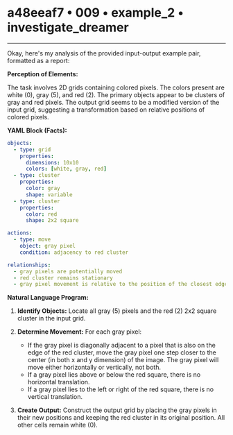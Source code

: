 # a48eeaf7 • 009 • example_2 • investigate_dreamer

---
Okay, here's my analysis of the provided input-output example pair, formatted as a report:

**Perception of Elements:**

The task involves 2D grids containing colored pixels. The colors present are white (0), gray (5), and red (2). The primary objects appear to be clusters of gray and red pixels. The output grid seems to be a modified version of the input grid, suggesting a transformation based on relative positions of colored pixels.

**YAML Block (Facts):**



```yaml
objects:
  - type: grid
    properties:
      dimensions: 10x10
      colors: [white, gray, red]
  - type: cluster
    properties:
      color: gray
      shape: variable
  - type: cluster
    properties:
      color: red
      shape: 2x2 square

actions:
  - type: move
    object: gray pixel
    condition: adjacency to red cluster

relationships:
  - gray pixels are potentially moved
  - red cluster remains stationary
  - gray pixel movement is relative to the position of the closest edge on the stationary red cluster

```



**Natural Language Program:**

1.  **Identify Objects:** Locate all gray (5) pixels and the red (2) 2x2 square cluster in the input grid.

2.  **Determine Movement:** For each gray pixel:

    *   If the gray pixel is diagonally adjacent to a pixel that is also on the edge of the red cluster, move the gray pixel one step closer to the center (in both x and y dimension) of the image. The gray pixel will move either horizontally or vertically, not both.
    *   If a gray pixel lies above or below the red square, there is no horizontal translation.
    *    If a gray pixel lies to the left or right of the red square, there is no vertical translation.

3.  **Create Output:** Construct the output grid by placing the gray pixels in their new positions and keeping the red cluster in its original position. All other cells remain white (0).

